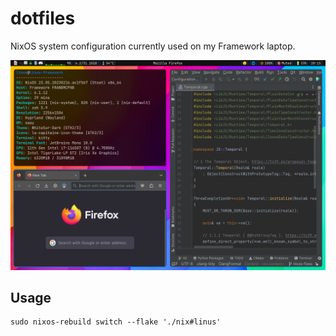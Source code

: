 # dotfiles

NixOS system configuration currently used on my Framework laptop.

![screenshot](screenshot.png)

## Usage

```console
sudo nixos-rebuild switch --flake './nix#linus'
```
